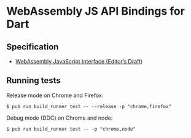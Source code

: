 # WebAssembly JS API Bindings for Dart

## Specification
- [WebAssembly JavaScript Interface (Editor’s Draft)](https://webassembly.github.io/spec/js-api/)

## Running tests
Release mode on Chrome and Firefox:
```
$ pub run build_runner test -- --release -p "chrome,firefox"
```

Debug mode (DDC) on Chrome and node:
```
$ pub run build_runner test -- -p "chrome,node"
```